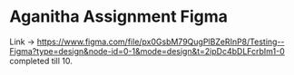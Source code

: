 # Aganitha Assignment Figma
Link -> https://www.figma.com/file/px0GsbM79QugPlBZeRInP8/Testing--Figma?type=design&node-id=0-1&mode=design&t=2ipDc4bDLFcrbIm1-0
completed till 10.

